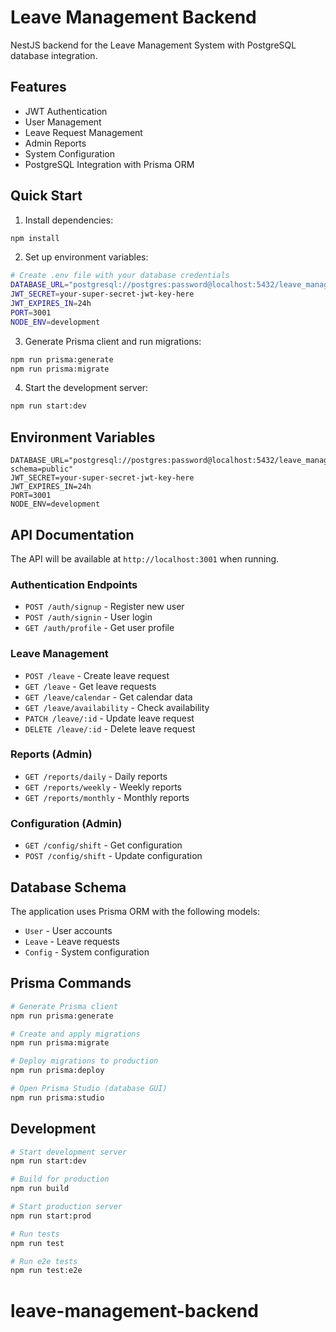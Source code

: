 # Leave Management Backend

NestJS backend for the Leave Management System with PostgreSQL database integration.

## Features

- JWT Authentication
- User Management
- Leave Request Management
- Admin Reports
- System Configuration
- PostgreSQL Integration with Prisma ORM

## Quick Start

1. Install dependencies:
```bash
npm install
```

2. Set up environment variables:
```bash
# Create .env file with your database credentials
DATABASE_URL="postgresql://postgres:password@localhost:5432/leave_management?schema=public"
JWT_SECRET=your-super-secret-jwt-key-here
JWT_EXPIRES_IN=24h
PORT=3001
NODE_ENV=development
```

3. Generate Prisma client and run migrations:
```bash
npm run prisma:generate
npm run prisma:migrate
```

4. Start the development server:
```bash
npm run start:dev
```

## Environment Variables

```env
DATABASE_URL="postgresql://postgres:password@localhost:5432/leave_management?schema=public"
JWT_SECRET=your-super-secret-jwt-key-here
JWT_EXPIRES_IN=24h
PORT=3001
NODE_ENV=development
```

## API Documentation

The API will be available at `http://localhost:3001` when running.

### Authentication Endpoints
- `POST /auth/signup` - Register new user
- `POST /auth/signin` - User login
- `GET /auth/profile` - Get user profile

### Leave Management
- `POST /leave` - Create leave request
- `GET /leave` - Get leave requests
- `GET /leave/calendar` - Get calendar data
- `GET /leave/availability` - Check availability
- `PATCH /leave/:id` - Update leave request
- `DELETE /leave/:id` - Delete leave request

### Reports (Admin)
- `GET /reports/daily` - Daily reports
- `GET /reports/weekly` - Weekly reports
- `GET /reports/monthly` - Monthly reports

### Configuration (Admin)
- `GET /config/shift` - Get configuration
- `POST /config/shift` - Update configuration

## Database Schema

The application uses Prisma ORM with the following models:
- `User` - User accounts
- `Leave` - Leave requests  
- `Config` - System configuration

## Prisma Commands

```bash
# Generate Prisma client
npm run prisma:generate

# Create and apply migrations
npm run prisma:migrate

# Deploy migrations to production
npm run prisma:deploy

# Open Prisma Studio (database GUI)
npm run prisma:studio
```

## Development

```bash
# Start development server
npm run start:dev

# Build for production
npm run build

# Start production server
npm run start:prod

# Run tests
npm run test

# Run e2e tests
npm run test:e2e
```
# leave-management-backend
